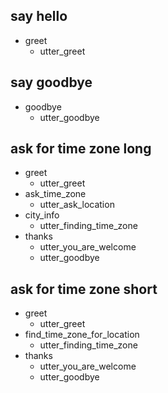 ## say hello
* greet
  - utter_greet

## say goodbye
* goodbye
  - utter_goodbye

## ask for time zone long
* greet
  - utter_greet
* ask_time_zone
  - utter_ask_location
* city_info
  - utter_finding_time_zone
* thanks
  - utter_you_are_welcome
  - utter_goodbye

## ask for time zone short
* greet
  - utter_greet
* find_time_zone_for_location
  - utter_finding_time_zone
* thanks
  - utter_you_are_welcome
  - utter_goodbye
